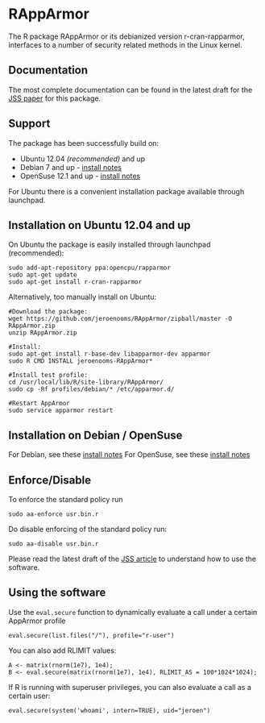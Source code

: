 RAppArmor
=========

The R package RAppArmor or its debianized version r-cran-rapparmor, interfaces to a number of security related 
methods in the Linux kernel. 

Documentation
-------------

The most complete documentation can be found in the latest draft for the [JSS paper](https://github.com/jeroenooms/RAppArmor/raw/master/paper/document.pdf) for this package.

Support
-------

The package has been successfully build on:

* Ubuntu 12.04 *(recommended)* and up
* Debian 7 and up - [install notes](https://github.com/jeroenooms/RAppArmor/blob/master/Debian-Wheezy.txt)
* OpenSuse 12.1 and up - [install notes](https://github.com/jeroenooms/RAppArmor/blob/master/OpenSuse.txt)

For Ubuntu there is a convenient installation package available through launchpad. 

Installation on Ubuntu 12.04 and up
-----------------------------------

On Ubuntu the package is easily installed through launchpad (recommended):

    sudo add-apt-repository ppa:opencpu/rapparmor
    sudo apt-get update
    sudo apt-get install r-cran-rapparmor

Alternatively, too manually install on Ubuntu:

    #Download the package:
    wget https://github.com/jeroenooms/RAppArmor/zipball/master -O RAppArmor.zip
    unzip RAppArmor.zip
    
    #Install:
    sudo apt-get install r-base-dev libapparmor-dev apparmor
    sudo R CMD INSTALL jeroenooms-RAppArmor*
    
    #Install test profile:
    cd /usr/local/lib/R/site-library/RAppArmor/
    sudo cp -Rf profiles/debian/* /etc/apparmor.d/
    
    #Restart AppArmor
    sudo service apparmor restart
    
Installation on Debian / OpenSuse
-----------------------------------    

For Debian, see these [install notes](https://github.com/jeroenooms/RAppArmor/blob/master/Debian-Wheezy.txt)
For OpenSuse, see these [install notes](https://github.com/jeroenooms/RAppArmor/blob/master/OpenSuse.txt)


Enforce/Disable
---------------

To enforce the standard policy run

    sudo aa-enforce usr.bin.r
    
Do disable enforcing of the standard policy run:

    sudo aa-disable usr.bin.r

Please read the latest draft of the [JSS article](https://github.com/jeroenooms/RAppArmor/raw/master/paper/document.pdf)
to understand how to use the software. 


Using the software
------------------

Use the `eval.secure` function to dynamically evaluate a call under a certain AppArmor profile

    eval.secure(list.files("/"), profile="r-user")
    
You can also add RLIMIT values:

	A <- matrix(rnorm(1e7), 1e4);
    B <- eval.secure(matrix(rnorm(1e7), 1e4), RLIMIT_AS = 100*1024*1024);
    
If R is running with superuser privileges, you can also evaluate a call as a certain user:

    eval.secure(system('whoami', intern=TRUE), uid="jeroen")
        

    
